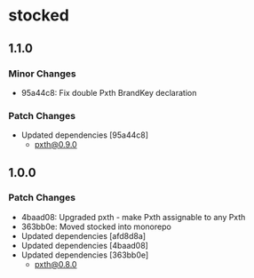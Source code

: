 # stocked

## 1.1.0

### Minor Changes

-   95a44c8: Fix double Pxth BrandKey declaration

### Patch Changes

-   Updated dependencies [95a44c8]
    -   pxth@0.9.0

## 1.0.0

### Patch Changes

-   4baad08: Upgraded pxth - make Pxth<any> assignable to any Pxth
-   363bb0e: Moved stocked into monorepo
-   Updated dependencies [afd8d8a]
-   Updated dependencies [4baad08]
-   Updated dependencies [363bb0e]
    -   pxth@0.8.0
